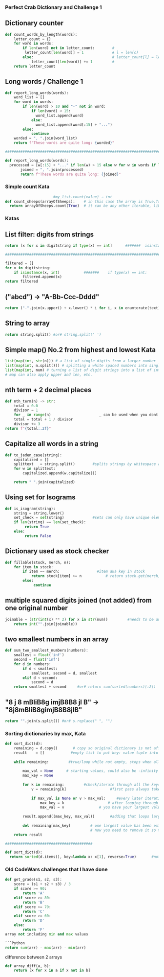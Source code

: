### Perfect Crab Dictionary and Challenge 1

## Dictionary counter
```Python
def count_words_by_length(words):
    letter_count = {}
    for word in words:
        if len(word) not in letter_count:        #
         letter_count[len(word)] = 1             # l = len(c)
        else:                                    # letter_count[l] = letter_count.get(l, 0) + 1   
            letter_count[len(word)] += 1         #
    return letter_count
```
## Long words / Challenge 1
```Python
def report_long_words(words):
    word_list = []
    for word in words:
        if len(word) > 10 and "-" not in word:
            if len(word) < 15:
              word_list.append(word)
            else:
              word_list.append(word[:15] + "...")
        else:
            continue
    worded = ", ".join(word_list)
    return f"These words are quite long: {worded}"

####################################################################################################

def report_long_words(words):
  processed = [w[:15] + "..." if len(w) > 15 else w for w in words if len(w) > 10 and "-" not in w]
       joined = ", ".join(processed)
       return f"These words are quite long: {joined}"
```
### Simple count Kata
```Python
                      #my_list.count(value) → int  
def count_sheeps(arrayOfSheeps):    # in this case the array is True,True,False,
  return arrayOfSheeps.count(True)  # it can be any other iterable, like a word in a list or letter in a string

```
### Katas
## List filter:    digits from strings
```Python
return [x for x in digitstring if type(x) == int]      #######  isinstance(x, int)

##########################################################################

filtered = []
for x in digitstring:
    if isinstance(x, int)           #######    if type(x) == int:
        filtered.append(x)
return filtered
```
## ("abcd") -> "A-Bb-Ccc-Dddd"
```Python
return ("-".join(x.upper() + x.lower() * i for i, x in enumterate(text)))
```
## String to array
```Python
return string.split() #or# string.split(' ')
```
## Simple map()  No.2 from highest and lowest Kata
```Python
list(map(int, str(n))) # a list of single digits from a larger number
list(map(int, n.split())) # splitting a white spaced numbers into single integers and then listing them
list(map(int, num) # turning a list of digit strings into a list of integers
# map can also apply upper and len, etc.
```
## nth term + 2 decimal places
```Python
def nth_term(n) -> str:
    total = 0.0
    divisor = 1
    for _ in range(n)                      _ can be used when you dont need to use the temporary variable again
    total = total + 1 / divisor
    divisor += 3
return f"{total:.2f}"
```
## Capitalize all words in a string
```Python
def to_jaden_case(string):
    capitalized = []
    splittext   = string.split()        #splits strings by whitespace as default
    for w in splittext:
        capitalized.append(w.capitalize())

    return " ".join(capitalized)
```
## Using set for Isograms
```Python
def is_isogram(string):
    string = string.lower()
    set_check = set(string)             #sets can only have unique elements
    if len(string) == len(set_check):
         return True 
    else:
         return False
```
## Dictionary used as stock checker
```Python
def fillable(stock, merch, n):
    for item in stock:
        if item == merch:                 #item aka key in stock    
            return stock[item] >= n           # return stock.get(merch, 0) >= n         
        else:
             continue
```
## multiple squared digits joined (not added) from one original number
```Python
joinable = (str(int(x) ** 2) for x in str(num))         #needs to be an int while calculating and a string while placing together (not addition) 
    return int("".join(joinable))
```
## two smallest numbers in an array
```Python
def sum_two_smallest_numbers(numbers):
    smallest = float('inf') 
    second = float('inf')
    for d in numbers:
        if d < smallest:
            smallest, second = d, smallest
        elif d < second:
            second = d
    return smallest + second     #or# return sum(sorted(numbers)[:2])
```
 ## "8 j 8   mBliB8g  imjB8B8  jl  B" -> "8j8mBliB8gimjB8B8jlB"
 ```Python
return "".join(s.split()) #or# s.replace(" ", "")
```
### Sorting dictionaries by max, Kata
```Python
def sort_dict(d):
    remaining = d.copy()       # copy so original dictionary is not affected
    result    = []            #empty list to put key: value tuple into eventually
    
    while remaining:         #true/loop while not empty, stops when all keys deleted
    
        max_val = None      # starting values, could also be -infinity
        max_key = None
        
        for k in remaining:         #check/iterate through all the keys
            v = remaining[k]                    #first pass always takes v and is max_val as greater than none
            
            if max_val is None or v > max_val:     #every later iteration the new v is compared to old max_val
                max_key = k                    # after looping through every v (value), or maybe just the first if it was the biggest
                max_val = v                # you have your largest value and coresponding key and those are ready to be appended
            
        result.append((max_key, max_val))       #adding that loops largest value to the list
        
        del remaining[max_key]         # one largest value has been extracted,
                                       # now you need to remove it so the second loop can find what the second biggest value is
    return result

########################################

def sort_dict(d):
  return sorted(d.items(), key=lambda x: x[1], reverse=True)       #not mine (CodeWars) but this seems a lot more simple... need to learn lambda next

```
### Old CodeWars challenges that I have done
```Python
def get_grade(s1, s2, s3):
    score = (s1 + s2 + s3) / 3
    if score >= 90:
        return 'A'
    elif score >= 80:
        return 'B'
    elif score >= 70:
        return 'C'
    elif score >= 60:
        return 'D'
    else:
        return 'F'
array not including min and max values

```Python
return sum(arr) - max(arr) - min(arr)
```


difference between 2 arrays

```Python
def array_diff(a, b):
    return [x for x in a if x not in b]
```
